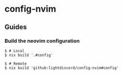 # config-nvim

## Guides

### Build the neovim configuration

```console
$ # Local
$ nix build '.#config'

$ # Remote
$ nix build 'github:lightdiscord/config-nvim#config'
```
